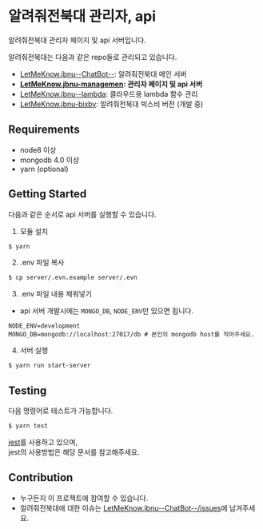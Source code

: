 # 알려줘전북대 관리자, api

알려줘전북대 관리자 페이지 및 api 서버입니다.  

알려줘전북대는 다음과 같은 repo들로 관리되고 있습니다.
- [LetMeKnow.jbnu--ChatBot--](https://github.com/hmu332233/LetMeKnow.jbnu--ChatBot--): 알려줘전북대 메인 서버
- **[LetMeKnow.jbnu-managemen](https://github.com/hmu332233/LetMeKnow.jbnu-management): 관리자 페이지 및 api 서버**
- [LetMeKnow.jbnu--lambda](https://github.com/hmu332233/LetMeKnow.jbnu--lambda): 클라우드용 lambda 함수 관리
- [LetMeKnow.jbnu-bixby](https://github.com/hmu332233/LetMeKnow.jbnu-bixby): 알려줘전북대 빅스비 버전 (개발 중)

## Requirements

- node8 이상
- mongodb 4.0 이상
- yarn (optional)

## Getting Started

다음과 같은 순서로 api 서버를 실행할 수 있습니다.  

1. 모듈 설치
```bash
$ yarn
```

2. .env 파일 복사
```bash
$ cp server/.evn.example server/.evn
```
3. .env 파일 내용 채워넣기
  - api 서버 개발시에는 `MONGO_DB`, `NODE_ENV`만 있으면 됩니다.
  ```
  NODE_ENV=development
  MONGO_DB=mongodb://localhost:27017/db # 본인의 mongodb host를 적어주세요.
  ```

4. 서버 실행
```bash
$ yarn run start-server
```

## Testing
다음 명령어로 테스트가 가능합니다.
```bash
$ yarn test
```
[jest](https://jestjs.io/)를 사용하고 있으며,  
jest의 사용방법은 해당 문서를 참고해주세요.

## Contribution

- 누구든지 이 프로젝트에 참여할 수 있습니다.
- 알려줘전북대에 대한 이슈는 [LetMeKnow.jbnu--ChatBot--/issues](https://github.com/hmu332233/LetMeKnow.jbnu--ChatBot--/issues)에 남겨주세요.
